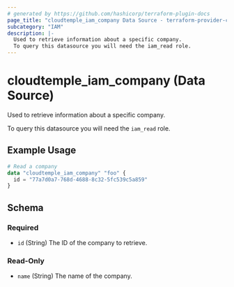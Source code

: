 ```yaml
---
# generated by https://github.com/hashicorp/terraform-plugin-docs
page_title: "cloudtemple_iam_company Data Source - terraform-provider-cloudtemple"
subcategory: "IAM"
description: |-
  Used to retrieve information about a specific company.
  To query this datasource you will need the iam_read role.
---
```


# cloudtemple_iam_company (Data Source)

Used to retrieve information about a specific company.

To query this datasource you will need the `iam_read` role.

## Example Usage

```terraform
# Read a company
data "cloudtemple_iam_company" "foo" {
  id = "77a7d0a7-768d-4688-8c32-5fc539c5a859"
}
```

<!-- schema generated by tfplugindocs -->
## Schema

### Required

- `id` (String) The ID of the company to retrieve.

### Read-Only

- `name` (String) The name of the company.


